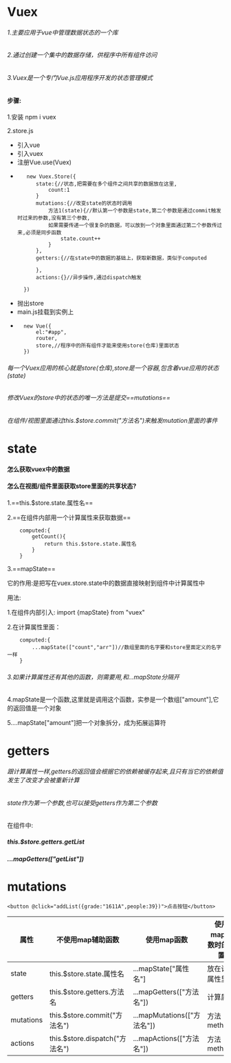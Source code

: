 # Vuex

###### 1.主要应用于vue中管理数据状态的一个库

###### 2.通过创建一个集中的数据存储，供程序中所有组件访问

###### 3.Vuex是一个专门Vue.js应用程序开发的状态管理模式

#### 步骤:
1.安装 npm i vuex

2.store.js

- 引入vue
- 引入vuex
- 注册Vue.use(Vuex)
- 
         new Vuex.Store({
            state:{//状态,把需要在多个组件之间共享的数据放在这里,
                count:1
            }
            mutations:{//改变state的状态时调用
                方法1(state){//默认第一个参数是state,第二个参数是通过commit触发时过来的参数,没有第三个参数,
                如果需要传递一个很复杂的数据，可以放到一个对象里面通过第二个参数传过来,必须是同步函数
                    state.count++
                }
            },
            getters:{//在state中的数据的基础上，获取新数据，类似于computed
                
            },
            actions:{}//异步操作,通过dispatch触发

        })
- 抛出store
- main.js挂载到实例上
-
        new Vue({
            el:"#app",
            router,
            store,//程序中的所有组件才能来使用store(仓库)里面状态
        })

###### 每一个Vuex应用的核心就是store(仓库),store是一个容器,包含着vue应用的状态(state)
###### 修改Vuex的store中的状态的唯一方法是提交==mutations==
###### 在组件/视图里面通过this.$store.commit("方法名")来触发mutation里面的事件




# state
#### 怎么获取vuex中的数据
#### 怎么在视图/组件里面获取store里面的共享状态?
1.==this.$store.state.属性名==

2.==在组件内部用一个计算属性来获取数据==

        computed:{
            getCount(){
                return this.$store.state.属性名
            }
        }
    
3.==mapState==

它的作用:是把写在vuex.store.state中的数据直接映射到组件中计算属性中

用法:

1.在组件内部引入:
import {mapState} from "vuex"

2.在计算属性里面：

        computed:{
            ...mapState(["count","arr"])//数组里面的名字要和store里面定义的名字一样
        }

###### 3.如果计算属性还有其他的函数，则需要用,和...mapState分隔开

4.mapState是一个函数,这里就是调用这个函数，实参是一个数组["amount"],它的返回值是一个对象

5....mapState["amount"]把一个对象拆分，成为拓展运算符

# getters

###### 跟计算属性一样,getters的返回值会根据它的依赖被缓存起来,且只有当它的依赖值发生了改变才会被重新计算

###### state作为第一个参数,也可以接受getters作为第二个参数

在组件中:

##### this.$store.getters.getList

##### ...mapGetters(["getList"])

# mutations

    <button @click="addList({grade:"1611A",people:39})">点击按钮</button>
    

属性 | 不使用map辅助函数 | 使用map函数 | 使用map函数时的位置
---|---|---|---
state | this.$store.state.属性名 | ...mapState["属性名"] | 放在计算属性里
getters |this.$store.getters.方法名 | ...mapGetters(["方法名"]) | 计算属性
mutations | this.$store.commit("方法名") | ...mapMutations(["方法名"]) | 方法methods
actions | this.$store.dispatch("方法名") | ...mapActions(["方法名"]) | 方法methods

